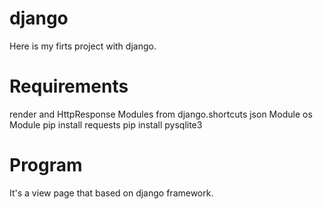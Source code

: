 # django

Here is my firts project with django. 

# Requirements

render and HttpResponse Modules from django.shortcuts
json Module
os Module
pip install requests
pip install pysqlite3 

# Program

It's a view page that based on django framework.


